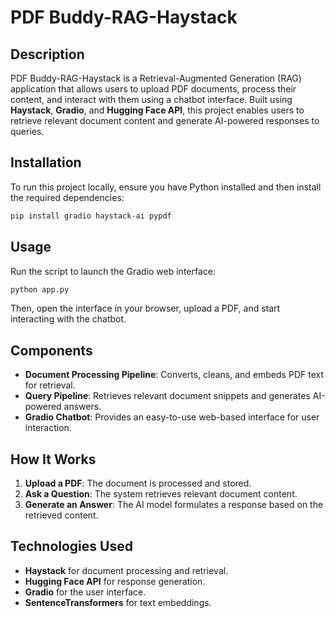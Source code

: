 # PDF Buddy-RAG-Haystack

## Description

PDF Buddy-RAG-Haystack is a Retrieval-Augmented Generation (RAG) application that allows users to upload PDF documents, process their content, and interact with them using a chatbot interface. Built using **Haystack**, **Gradio**, and **Hugging Face API**, this project enables users to retrieve relevant document content and generate AI-powered responses to queries.

## Installation

To run this project locally, ensure you have Python installed and then install the required dependencies:

```sh
pip install gradio haystack-ai pypdf
```

## Usage

Run the script to launch the Gradio web interface:

```sh
python app.py
```

Then, open the interface in your browser, upload a PDF, and start interacting with the chatbot.

## Components

- **Document Processing Pipeline**: Converts, cleans, and embeds PDF text for retrieval.
- **Query Pipeline**: Retrieves relevant document snippets and generates AI-powered answers.
- **Gradio Chatbot**: Provides an easy-to-use web-based interface for user interaction.

## How It Works

1. **Upload a PDF**: The document is processed and stored.
2. **Ask a Question**: The system retrieves relevant document content.
3. **Generate an Answer**: The AI model formulates a response based on the retrieved content.

## Technologies Used

- **Haystack** for document processing and retrieval.
- **Hugging Face API** for response generation.
- **Gradio** for the user interface.
- **SentenceTransformers** for text embeddings.

